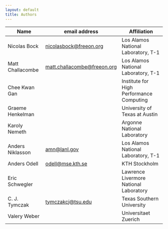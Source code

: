 ```yaml
---
layout: default
title: Authors
---
```


|Name|email address|Affiliation|
|----|-------------|-----------|
|Nicolas Bock|nicolasbock@freeon.org|Los Alamos National Laboratory, T-1|
|Matt Challacombe|matt.challacombe@freeon.org|Los Alamos National Laboratory, T-1|
|Chee Kwan Gan||Institute for High Performance Computing|
|Graeme Henkelman||University of Texas at Austin|
|Karoly Nemeth||Argonne National Laboratory|
|Anders Niklasson|amn@lanl.gov|Los Alamos National Laboratory, T-1|
|Anders Odell|odell@mse.kth.se|KTH Stockholm|
|Eric Schwegler||Lawrence Livermore National Laboratory|
|C. J. Tymczak|tymczakcj@tsu.edu|Texas Southern University|
|Valery Weber||Universitaet Zuerich|
